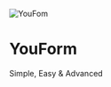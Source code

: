 ![YouFom](https://github.com/youform/youform.github.io/blob/main/rlly/YouForm.png)
# YouForm
Simple, Easy & Advanced

